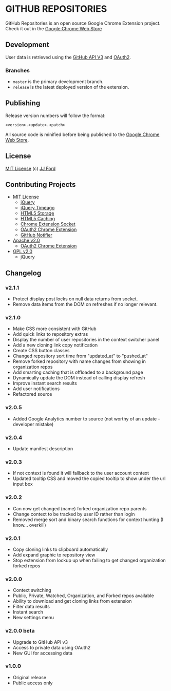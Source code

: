 GITHUB REPOSITORIES
===================
GitHub Repositories is an open source Google Chrome Extension project.
Check it out in the [Google Chrome Web Store](https://chrome.google.com/webstore/detail/jgekomkdphbcbfpnfjgcmjnnhfikinmn)

Development
-----------
User data is retrieved using the [GitHub API V3](http://developer.github.com/v3/) and [OAuth2](http://oauth.net/2/).

### Branches ###
- `master` is the primary development branch.
- `release` is the latest deployed version of the extension.

Publishing
----------
Release version numbers will follow the format:

`<version>.<update>.<patch>`

All source code is minified before being published to the [Google Chrome Web Store](https://chrome.google.com/webstore/detail/jgekomkdphbcbfpnfjgcmjnnhfikinmn).

License
-------
[MIT License](http://en.wikipedia.org/wiki/MIT_License) (c) [JJ Ford](http://jjnford.com)

Contributing Projects
---------------------
- [MIT License](http://en.wikipedia.org/wiki/MIT_License)
  - [jQuery](https://github.com/jquery/jquery)
  - [jQuery Timeago](https://github.com/rmm5t/jquery-timeago)
  - [HTML5 Storage](https://github.com/jjNford/html5-storage)
  - [HTML5 Caching](https://github.com/jjNford/html5-caching)
  - [Chrome Extension Socket](https://github.com/jjNford/chrome-extension-socket)
  - [OAuth2 Chrome Extension](https://github.com/jjNford/oauth2-chrome-extension)
  - [GitHub Notifier](https://github.com/sindresorhus/GitHub-Notifier)
- [Apache v2.0](http://www.apache.org/licenses/LICENSE-2.0.html)
  - [OAuth2 Chrome Extension](https://github.com/jjNford/oauth2-chrome-extension)
- [GPL v2.0](http://www.gnu.org/licenses/gpl-2.0.html)
   - [jQuery](https://github.com/jquery/jquery)


Changelog
---------
### v2.1.1
- Protect display post locks on null data returns from socket.
- Remove data items from the DOM on refreshes if no longer relevant.

### v2.1.0
- Make CSS more consistent with GitHub
- Add quick links to repository extras
- Display the number of user repositories in the context switcher panel
- Add a new cloning link copy notification
- Create CSS button classes
- Changed repository sort time from "updated_at" to "pushed_at"
- Remove forked repository with name changes from showing in organization repos
- Add smarting caching that is offloaded to a background page
- Dynamically update the DOM instead of calling display refresh
- Improve instant search results
- Add user notifications
- Refactored source

### v2.0.5
- Added Google Analytics number to source (not worthy of an update - developer mistake)

### v2.0.4
- Update manifest description

### v2.0.3
- If not context is found it will fallback to the user account context
- Updated tooltip CSS and moved the copied tooltip to show under the url input box

### v2.0.2
- Can now get changed (name) forked organization repo parents
- Change context to be tracked by user ID rather than login
- Removed merge sort and binary search functions for context hunting (I know... overkill)

### v2.0.1
- Copy cloning links to clipboard automatically
- Add expand graphic to repository view
- Stop extension from lockup up when failing to get changed organization forked repos

### v2.0.0
- Context switching
- Public, Private, Watched, Organization, and Forked repos available
- Ability to download and get cloning links from extension
- Filter data results
- Instant search
- New settings menu

### v2.0.0 beta
- Upgrade to GitHub API v3
- Access to private data using OAuth2
- New GUI for accessing data

### v1.0.0
- Original release
- Public access only